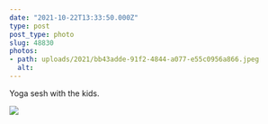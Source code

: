 ```yaml
---
date: "2021-10-22T13:33:50.000Z"
type: post 
post_type: photo
slug: 48830
photos: 
- path: uploads/2021/bb43adde-91f2-4844-a077-e55c0956a866.jpeg
  alt: 
---
```

Yoga sesh with the kids. 


![](/uploads/2021/bb43adde-91f2-4844-a077-e55c0956a866.jpeg)
